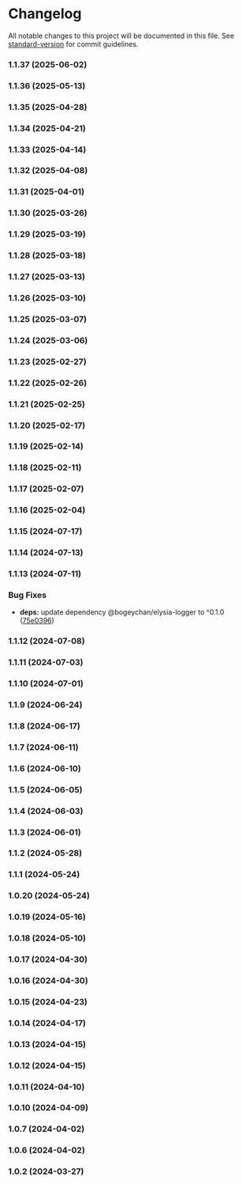 # Changelog

All notable changes to this project will be documented in this file. See [standard-version](https://github.com/conventional-changelog/standard-version) for commit guidelines.

### 1.1.37 (2025-06-02)

### 1.1.36 (2025-05-13)

### 1.1.35 (2025-04-28)

### 1.1.34 (2025-04-21)

### 1.1.33 (2025-04-14)

### 1.1.32 (2025-04-08)

### 1.1.31 (2025-04-01)

### 1.1.30 (2025-03-26)

### 1.1.29 (2025-03-19)

### 1.1.28 (2025-03-18)

### 1.1.27 (2025-03-13)

### 1.1.26 (2025-03-10)

### 1.1.25 (2025-03-07)

### 1.1.24 (2025-03-06)

### 1.1.23 (2025-02-27)

### 1.1.22 (2025-02-26)

### 1.1.21 (2025-02-25)

### 1.1.20 (2025-02-17)

### 1.1.19 (2025-02-14)

### 1.1.18 (2025-02-11)

### 1.1.17 (2025-02-07)

### 1.1.16 (2025-02-04)

### 1.1.15 (2024-07-17)

### 1.1.14 (2024-07-13)

### 1.1.13 (2024-07-11)


### Bug Fixes

* **deps:** update dependency @bogeychan/elysia-logger to ^0.1.0 ([75e0396](https://github.com/qlaffont/unify-elysia/commit/75e03963fb2e3a22afb5ef31a956fdcbcbfa6451))

### 1.1.12 (2024-07-08)

### 1.1.11 (2024-07-03)

### 1.1.10 (2024-07-01)

### 1.1.9 (2024-06-24)

### 1.1.8 (2024-06-17)

### 1.1.7 (2024-06-11)

### 1.1.6 (2024-06-10)

### 1.1.5 (2024-06-05)

### 1.1.4 (2024-06-03)

### 1.1.3 (2024-06-01)

### 1.1.2 (2024-05-28)

### 1.1.1 (2024-05-24)

### 1.0.20 (2024-05-24)

### 1.0.19 (2024-05-16)

### 1.0.18 (2024-05-10)

### 1.0.17 (2024-04-30)

### 1.0.16 (2024-04-30)

### 1.0.15 (2024-04-23)

### 1.0.14 (2024-04-17)

### 1.0.13 (2024-04-15)

### 1.0.12 (2024-04-15)

### 1.0.11 (2024-04-10)

### 1.0.10 (2024-04-09)

### 1.0.7 (2024-04-02)

### 1.0.6 (2024-04-02)

### 1.0.2 (2024-03-27)
